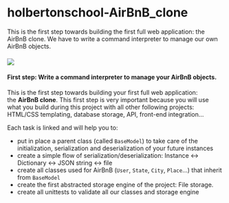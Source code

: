 # holbertonschool-AirBnB_clone
This is the first step towards building the first full web application: the AirBnB clone. We have to write a command interpreter to manage our own AirBnB objects.

<h4><img src="https://news.airbnb.com/wp-content/uploads/sites/4/2021/07/2014_July@2X.jpg?fit=616%2C616&resize=616%2C616"><br></h4>
<h4>First step: Write a command interpreter to manage your AirBnB objects.</h4>
<p>This is the first step towards building your first full web application: the&nbsp;<strong>AirBnB clone</strong>. This first step is very important because you will use what you build during this project with all other following projects: HTML/CSS templating, database storage, API, front-end integration&hellip;</p>
<p>Each task is linked and will help you to:</p>
<ul>
    <li>put in place a parent class (called&nbsp;<code>BaseModel</code>) to take care of the initialization, serialization and deserialization of your future instances</li>
    <li>create a simple flow of serialization/deserialization: Instance &lt;-&gt; Dictionary &lt;-&gt; JSON string &lt;-&gt; file</li>
    <li>create all classes used for AirBnB (<code>User</code>,&nbsp;<code>State</code>,&nbsp;<code>City</code>,&nbsp;<code>Place</code>&hellip;) that inherit from&nbsp;<code>BaseModel</code></li>
    <li>create the first abstracted storage engine of the project: File storage.</li>
    <li>create all unittests to validate all our classes and storage engine</li>
</ul>
